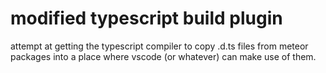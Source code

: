 # modified typescript build plugin

attempt at getting the typescript compiler to copy .d.ts files from meteor packages
into a place where vscode (or whatever) can make use of them.